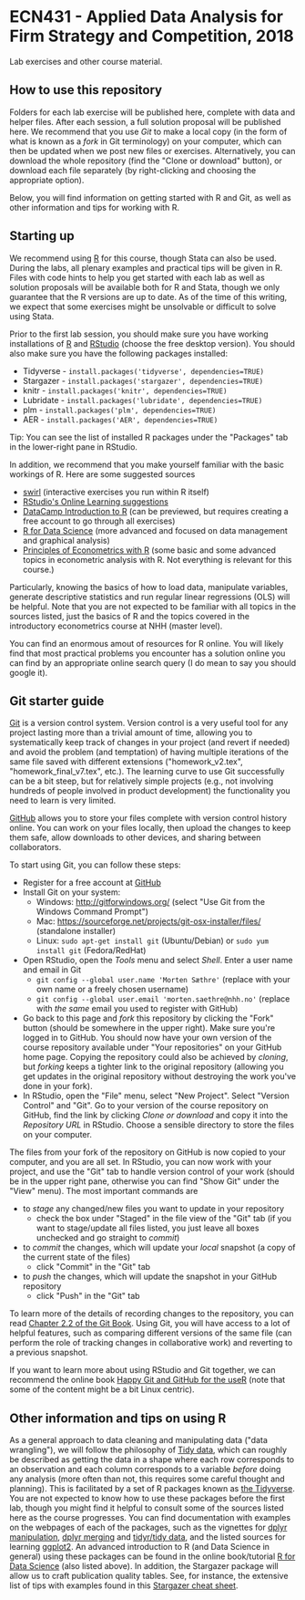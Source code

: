 # ECN431 - Applied Data Analysis for Firm Strategy and Competition, 2018

Lab exercises and other course material.


## How to use this repository

Folders for each lab exercise will be published here, complete with data and helper files. After each session, a full solution proposal will be published here. We recommend that you use *Git* to make a local copy (in the form of what is known as a *fork* in Git terminology) on your computer, which can then be updated when we post new files or exercises. Alternatively, you can download the whole repository (find the "Clone  or download" button), or download each file separately (by right-clicking and choosing the appropriate option).

Below, you will find information on getting started with R and Git, as well as other information and tips for working with R.


## Starting up

We recommend using [R](https://www.r-project.org/) for this course, though Stata can also be used. During the labs, all plenary examples and practical tips will be given in R. Files with code hints to help you get started with each lab as well as solution proposals will be available both for R and Stata, though we only guarantee that the R versions are up to date. As of the time of this writing, we expect that some exercises might be unsolvable or difficult to solve using Stata.

Prior to the first lab session, you should make sure you have working installations of [R](https://cran.uib.no/) and [RStudio](https://www.rstudio.com/products/rstudio/download/) (choose the free desktop version). You should also make sure you have the following packages installed:
* Tidyverse - `install.packages('tidyverse', dependencies=TRUE)`
* Stargazer - `install.packages('stargazer', dependencies=TRUE)`
* knitr - `install.packages('knitr', dependencies=TRUE)`
* Lubridate - `install.packages('lubridate', dependencies=TRUE)`
* plm - `install.packages('plm', dependencies=TRUE)`
* AER - `install.packages('AER', dependencies=TRUE)`


Tip: You can see the list of installed R packages under the "Packages" tab in the lower-right pane in RStudio.

In addition, we recommend that you make yourself familiar with the basic workings of R. Here are some suggested sources
* [swirl](http://swirlstats.com/) (interactive exercises you run within R itself)
* [RStudio's Online Learning suggestions](https://www.rstudio.com/online-learning/)
* [DataCamp Introduction to R](https://www.datacamp.com/courses/free-introduction-to-r) (can be previewed, but requires creating a free account to go through all exercises)
* [R for Data Science](http://r4ds.had.co.nz/) (more advanced and focused on data management and graphical analysis)
* [Principles of Econometrics with R](https://bookdown.org/ccolonescu/RPoE4/) (some basic and some advanced topics in econometric analysis with R. Not everything is relevant for this course.)

Particularly, knowing the basics of how to load data, manipulate variables, generate descriptive statistics and run regular linear regressions (OLS) will be helpful. Note that you are not expected to be familiar with all topics in the sources listed, just the basics of R and the topics covered in the introductory econometrics course at NHH (master level).

You can find an enormous amout of resources for R online. You will likely find that most practical problems you encounter has a solution online you can find by an appropriate online search query (I do mean to say you should google it).


## Git starter guide

[Git](https://en.wikipedia.org/wiki/Git) is a version control system. Version control is a very useful tool for any project lasting more than a trivial amount of time, allowing you to systematically keep track of changes in your project (and revert if needed) and avoid the problem (and temptation) of having multiple iterations of the same file saved with different extensions ("homework_v2.tex", "homework_final_v7.tex", etc.). The learning curve to use Git successfully can be a bit steep, but for relatively simple projects (e.g., not involving hundreds of people involved in product development) the functionality you need to learn is very limited.

[GitHub](https://github.com/) allows you to store your files complete with version control history online. You can work on your files locally, then upload the changes to keep them safe, allow downloads to other devices, and sharing between collaborators.

To start using Git, you can follow these steps:
* Register for a free account at [GitHub](https://github.com/)
* Install Git on your system:
    * Windows: http://gitforwindows.org/ (select "Use Git from the Windows Command Prompt")
    * Mac: https://sourceforge.net/projects/git-osx-installer/files/ (standalone installer)
    * Linux: `sudo apt-get install git` (Ubuntu/Debian) or `sudo yum install git` (Fedora/RedHat)
* Open RStudio, open the *Tools* menu and select *Shell*. Enter a user name and email in Git
    - `git config --global user.name 'Morten Sæthre'` (replace with your own name or a freely chosen username)
    - `git config --global user.email 'morten.saethre@nhh.no'` (replace with *the same* email you used to register with GitHub)
* Go back to this page and *fork* this repository by clicking the "Fork" button (should be somewhere in the upper right). Make sure you're logged in to GitHub. You should now have your own version of the course repository available under "Your repositories" on your GitHub home page. Copying the repository could also be achieved by *cloning*, but *forking* keeps a tighter link to the original repository (allowing you get updates in the original repository without destroying the work you've done in your fork).
* In RStudio, open the "File" menu, select "New Project". Select "Version Control" and "Git". Go to your version of the course repository on GitHub, find the link by clicking *Clone or download* and copy it into the *Repository URL* in RStudio. Choose a sensible directory to store the files on your computer.

The files from your fork of the repository on GitHub is now copied to your computer, and you are all set. In RStudio, you can now work with your project, and use the "Git" tab to handle version control of your work (should be in the upper right pane, otherwise you can find "Show Git" under the "View" menu). The most important commands are
* to *stage* any changed/new files you want to update in your repository
    - check the box under "Staged" in the file view of the "Git" tab (if you want to stage/update all files listed, you just leave all boxes unchecked and go straight to *commit*)
* to *commit* the changes, which will update your *local* snapshot (a copy of the current state of the files)
    - click "Commit" in the "Git" tab
* to *push* the changes, which will update the snapshot in your GitHub repository
    - click "Push" in the "Git" tab

To learn more of the details of recording changes to the repository, you can read [Chapter 2.2 of the Git Book](https://git-scm.com/book/en/v2/Git-Basics-Recording-Changes-to-the-Repository). Using Git, you will have access to a lot of helpful features, such as comparing different versions of the same file (can perform the role of tracking changes in collaborative work) and reverting to a previous snapshot.

If you want to learn more about using RStudio and Git together, we can recommend the online book [Happy Git and GitHub for the useR](http://happygitwithr.com/) (note that some of the content might be a bit Linux centric).


## Other information and tips on using R

As a general approach to data cleaning and manipulating data ("data wrangling"), we will follow the philosophy of [Tidy data](http://vita.had.co.nz/papers/tidy-data.html), which can roughly be described as getting the data in a shape where each row corresponds to an observation and each column corresponds to a variable *before* doing any analysis (more often than not, this requires some careful thought and planning). This is facilitated by a set of R packages known as [the Tidyverse](https://www.tidyverse.org/). You are not expected to know how to use these packages before the first lab, though you might find it helpful to consult some of the sources listed here as the course progresses. You can find documentation with examples on the webpages of each of the packages, such as the vignettes for [dplyr manipulation](http://dplyr.tidyverse.org/articles/dplyr.html), [dplyr merging](http://dplyr.tidyverse.org/articles/two-table.html) and [tidyr/tidy data](http://tidyr.tidyverse.org/articles/tidy-data.html), and the listed sources for learning [ggplot2](http://ggplot2.tidyverse.org/). An advanced introduction to R (and Data Science in general) using these packages can be found in the online book/tutorial [R for Data Science](http://r4ds.had.co.nz/) (also listed above). In addition, the Stargazer package will allow us to craft publication quality tables. See, for instance, the extensive list of tips with examples found in this [Stargazer cheat sheet](https://www.jakeruss.com/cheatsheets/stargazer/).